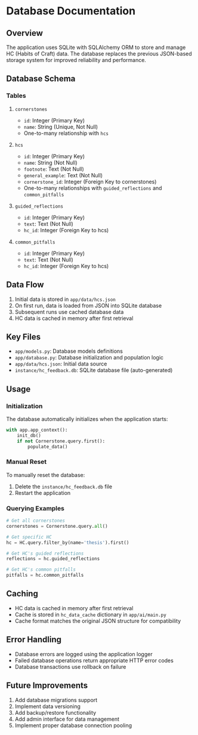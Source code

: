 # Database Documentation

## Overview
The application uses SQLite with SQLAlchemy ORM to store and manage HC (Habits of Craft) data. The database replaces the previous JSON-based storage system for improved reliability and performance.

## Database Schema

### Tables

1. `cornerstones`
   - `id`: Integer (Primary Key)
   - `name`: String (Unique, Not Null)
   - One-to-many relationship with `hcs`

2. `hcs`
   - `id`: Integer (Primary Key)
   - `name`: String (Not Null)
   - `footnote`: Text (Not Null)
   - `general_example`: Text (Not Null)
   - `cornerstone_id`: Integer (Foreign Key to cornerstones)
   - One-to-many relationships with `guided_reflections` and `common_pitfalls`

3. `guided_reflections`
   - `id`: Integer (Primary Key)
   - `text`: Text (Not Null)
   - `hc_id`: Integer (Foreign Key to hcs)

4. `common_pitfalls`
   - `id`: Integer (Primary Key)
   - `text`: Text (Not Null)
   - `hc_id`: Integer (Foreign Key to hcs)

## Data Flow

1. Initial data is stored in `app/data/hcs.json`
2. On first run, data is loaded from JSON into SQLite database
3. Subsequent runs use cached database data
4. HC data is cached in memory after first retrieval

## Key Files

- `app/models.py`: Database models definitions
- `app/database.py`: Database initialization and population logic
- `app/data/hcs.json`: Initial data source
- `instance/hc_feedback.db`: SQLite database file (auto-generated)

## Usage

### Initialization
The database automatically initializes when the application starts:
```python
with app.app_context():
    init_db()
    if not Cornerstone.query.first():
        populate_data()
```

### Manual Reset
To manually reset the database:
1. Delete the `instance/hc_feedback.db` file
2. Restart the application

### Querying Examples
```python
# Get all cornerstones
cornerstones = Cornerstone.query.all()

# Get specific HC
hc = HC.query.filter_by(name='thesis').first()

# Get HC's guided reflections
reflections = hc.guided_reflections

# Get HC's common pitfalls
pitfalls = hc.common_pitfalls
```

## Caching
- HC data is cached in memory after first retrieval
- Cache is stored in `hc_data_cache` dictionary in `app/ai/main.py`
- Cache format matches the original JSON structure for compatibility

## Error Handling
- Database errors are logged using the application logger
- Failed database operations return appropriate HTTP error codes
- Database transactions use rollback on failure

## Future Improvements
1. Add database migrations support
2. Implement data versioning
3. Add backup/restore functionality
4. Add admin interface for data management
5. Implement proper database connection pooling

